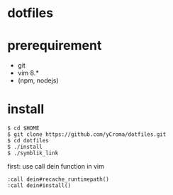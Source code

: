 # dotfiles

# prerequirement

- git
- vim 8.*
- (npm, nodejs)

# install

```
$ cd $HOME
$ git clone https://github.com/yCroma/dotfiles.git
$ cd dotfiles
$ ./install
$ ./symblik_link
```

first: use call dein function in vim

```
:call dein#recache_runtimepath()
:call dein#install()
```
